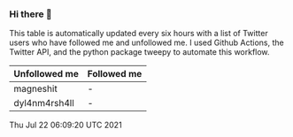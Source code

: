 ### Hi there 👋

This table is automatically updated every six hours with a list of Twitter users who have followed me and unfollowed me. I used Github Actions, the Twitter API, and the python package tweepy to automate this workflow.

| Unfollowed me |  Followed me |
| --- | --- |
|magneshit|-|
|dyl4nm4rsh4ll|-|
Thu Jul 22 06:09:20 UTC 2021
